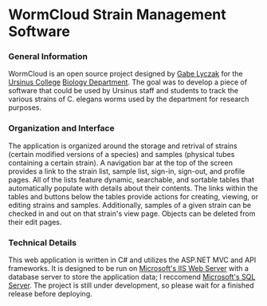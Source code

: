 # WormCloud Strain Management Software
### General Information
WormCloud is an open source project designed by [Gabe Lyczak](https://github.com/glyczak) for the [Ursinus College](https://www.ursinus.edu/) [Biology Department](https://www.ursinus.edu/academics/biology/research/).  The goal was to develop a piece of software that could be used by Ursinus staff and students to track the various strains of C. elegans worms used by the department for research purposes.
### Organization and Interface
The application is organized around the storage and retrival of strains (certain modified versions of a species) and samples (physical tubes containing a certain strain).  A navigation bar at the top of the screen provides a link to the strain list, sample list, sign-in, sign-out, and profile pages.  All of the lists feature dynamic, searchable, and sortable tables that automatically populate with details about their contents.  The links within the tables and buttons below the tables provide actions for creating, viewing, or editing strains and samples.  Additionally, samples of a given strain can be checked in and out on that strain's view page.  Objects can be deleted from their edit pages.
### Technical Details
This web application is written in C# and utilizes the ASP.NET MVC and API frameworks.  It is designed to be run on [Microsoft's IIS Web Server](https://www.iis.net/) with a database server to store the application data; I reccomend [Microsoft's SQL Server](https://www.microsoft.com/en-us/sql-server).  The project is still under development, so please wait for a finished release before deploying.
